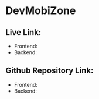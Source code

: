 # DevMobiZone

## Live Link:

- Frontend: 
- Backend: 

## Github Repository Link:

- Frontend: 
- Backend: 